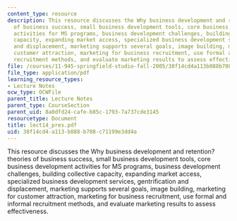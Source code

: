 ```yaml
---
content_type: resource
description: This resource discusses the Why business development and retention? theories
  of business success, small business development tools, core business development
  activities for MS programs, business development challenges, building collective
  capacity, expanding market access, specialized business development services, gentrification
  and displacement, marketing supports several goals, image building, marketing for
  customer attraction, marketing for business recruitment, use formal and informal
  recruitment methods, and evaluate marketing results to assess effectiveness.
file: /courses/11-945-springfield-studio-fall-2005/38f14cd4a113b088b708c71199e3dd4a_lect14_pres.pdf
file_type: application/pdf
learning_resource_types:
- Lecture Notes
ocw_type: OCWFile
parent_title: Lecture Notes
parent_type: CourseSection
parent_uid: 8a0dfd24-cafe-b85c-1793-7a737cde3145
resourcetype: Document
title: lect14_pres.pdf
uid: 38f14cd4-a113-b088-b708-c71199e3dd4a
---
```

This resource discusses the Why business development and retention? theories of business success, small business development tools, core business development activities for MS programs, business development challenges, building collective capacity, expanding market access, specialized business development services, gentrification and displacement, marketing supports several goals, image building, marketing for customer attraction, marketing for business recruitment, use formal and informal recruitment methods, and evaluate marketing results to assess effectiveness.